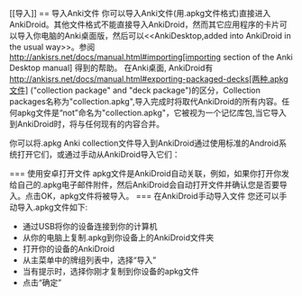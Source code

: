 
[[导入]]
== 导入Anki文件
你可以导入Anki文件(用.apkg文件格式)直接进入AnkiDroid。其他文件格式不能直接导入AnkiDroid，然而其它应用程序的卡片可以导入你电脑的Anki桌面版，然后可以<<AnkiDesktop,added into AnkiDroid in the usual way>>。参阅 http://ankisrs.net/docs/manual.html#importing[importing section of the Anki Desktop manual] 得到的帮助。
在Anki桌面, AnkiDroid有 http://ankisrs.net/docs/manual.html#exporting-packaged-decks[两种.apkg文件] ("collection package" and "deck package")的区分，Collection packages名称为"collection.apkg",导入完成时将取代AnkiDroid的所有内容。任何apkg文件是“not”命名为"collection.apkg"，它被视为一个记忆库包,当它导入到AnkiDroid时，将与任何现有的内容合并。

你可以将.apkg Anki collection文件导入到AnkiDroid通过使用标准的Android系统打开它们，或通过手动从AnkiDroid导入它们：

=== 使用安卓打开文件
apkg文件是AnkiDroid自动关联，例如，如果你打开你发给自己的.apkg电子邮件附件，然后AnkiDroid会自动打开文件并确认您是否要导入。点击OK，apkg文件将被导入。
=== 在AnkiDroid手动导入文件
您还可以手动导入.apkg文件如下:

 * 通过USB将你的设备连接到你的计算机
 * 从你的电脑上复制.apkg到你设备上的AnkiDroid文件夹
 * 打开你的设备的AnkiDroid
 * 从主菜单中的牌组列表中，选择“导入”
 * 当有提示时，选择你刚才复制到你设备的apkg文件
 * 点击“确定”
 